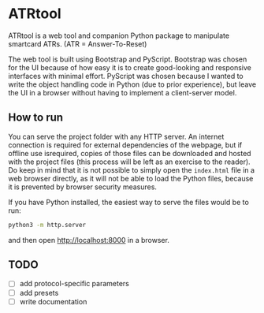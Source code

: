 # ATRtool

ATRtool is a web tool and companion Python package to manipulate smartcard ATRs. (ATR = Answer-To-Reset)

The web tool is built using Bootstrap and PyScript. Bootstrap was chosen for the UI because of how easy it is to create good-looking and responsive interfaces with minimal effort. PyScript was chosen because I wanted to write the object handling code in Python (due to prior experience), but leave the UI in a browser without having to implement a client-server model.


## How to run

You can serve the project folder with any HTTP server. An internet connection is required for external dependencies of the webpage, but if offline use isrequired, copies of those files can be downloaded and hosted with the project files (this process will be left as an exercise to the reader).
Do keep in mind that it is not possible to simply open the `index.html` file in a web browser directly, as it will not be able to load the Python files, because it is prevented by browser security measures.

If you have Python installed, the easiest way to serve the files would be to run:

```sh
python3 -m http.server
```

and then open <http://localhost:8000> in a browser.


## TODO

- [ ] add protocol-specific parameters
- [ ] add presets
- [ ] write documentation

